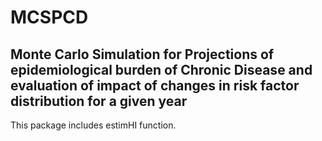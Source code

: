 # MCSPCD

## Monte Carlo Simulation for Projections of epidemiological burden of Chronic Disease and evaluation of impact of changes in risk factor distribution for a given year

This package includes estimHI function.

